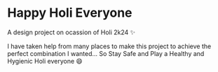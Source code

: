 # Happy Holi Everyone

A design project on ocassion of Holi 2k24 ✨ 

I have taken help from many places to make this project to achieve the perfect combination I wanted...
So Stay Safe and Play a Healthy and Hygienic Holi everyone 😄
